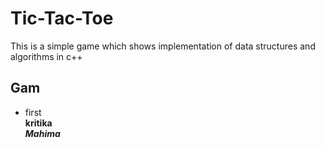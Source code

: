 # Tic-Tac-Toe
This is a simple game which shows implementation of data structures and algorithms in c++
## Gam
- first<br>
**kritika**<br>
<i>**Mahima**<i>
